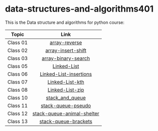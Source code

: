 # data-structures-and-algorithms401

This is the Data structure and algorithms for python course:

| Topic   |      Link      |
|----------|:-------------:|
| Class 01 |[array-reverse](array-reverse/README.md) |
| Class 02 |[array-insert-shift](array-insert-shift/README.md) |
| Class 03 |[array-binary-search](array-binary-search/README.md) |
| Class 05 |[Linked-List](linked-list/README.md) |
| Class 06 |[Linked-List-insertions](linked-list/README.md) |
| Class 07 |[Linked-List-kth](linked-list/README.md) |
| Class 08 |[Linked-List-zip](linked-list/README.md) |
| Class 10 |[stack_and_queue](stack-and-queue/README.md) |
| Class 11 |[stack-queue-pseudo](stack-queue-pseudo/README.md) |
| Class 12 |[stack-queue-animal-shelter](stack-queue-animal-shelter/README.md) |
| Class 13 |[stack-queue-brackets](stack-queue-brackets/README.md) |

